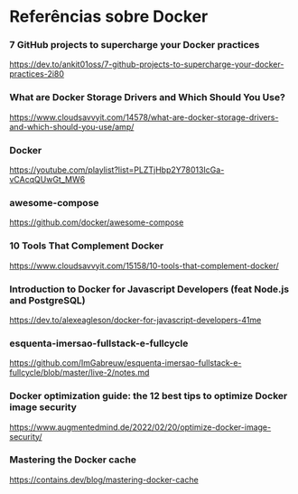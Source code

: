 # Referências sobre Docker

### 7 GitHub projects to supercharge your Docker practices

<!-- markdown-link-check-disable-next-line -->
https://dev.to/ankit01oss/7-github-projects-to-supercharge-your-docker-practices-2i80

### What are Docker Storage Drivers and Which Should You Use?

<!-- markdown-link-check-disable-next-line -->
https://www.cloudsavvyit.com/14578/what-are-docker-storage-drivers-and-which-should-you-use/amp/

### Docker

<!-- markdown-link-check-disable-next-line -->
https://youtube.com/playlist?list=PLZTjHbp2Y78013IcGa-vCAcqQUwGt_MW6

### awesome-compose

<!-- markdown-link-check-disable-next-line -->
https://github.com/docker/awesome-compose

### 10 Tools That Complement Docker

<!-- markdown-link-check-disable-next-line -->
https://www.cloudsavvyit.com/15158/10-tools-that-complement-docker/

### Introduction to Docker for Javascript Developers (feat Node.js and PostgreSQL)

<!-- markdown-link-check-disable-next-line -->
https://dev.to/alexeagleson/docker-for-javascript-developers-41me

### esquenta-imersao-fullstack-e-fullcycle

<!-- markdown-link-check-disable-next-line -->
https://github.com/ImGabreuw/esquenta-imersao-fullstack-e-fullcycle/blob/master/live-2/notes.md

### Docker optimization guide: the 12 best tips to optimize Docker image security

<!-- markdown-link-check-disable-next-line -->
https://www.augmentedmind.de/2022/02/20/optimize-docker-image-security/

### Mastering the Docker cache

<!-- markdown-link-check-disable-next-line -->
https://contains.dev/blog/mastering-docker-cache
